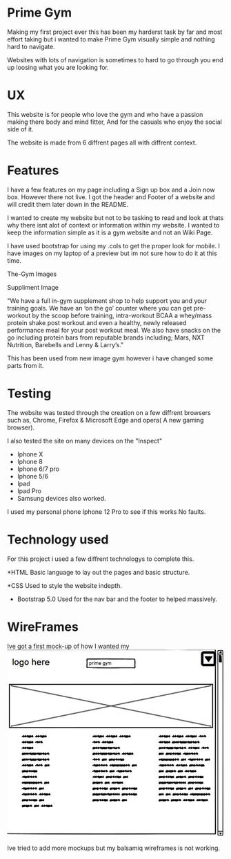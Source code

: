 # Prime Gym

Making my first project ever this has been my harderst task by far and most effort taking but i wanted to make Prime Gym visually simple and nothing hard to navigate.

Websites with lots of navigation is sometimes to hard to go through you end up loosing what you are looking for.

# UX 

This website is for people who love the gym and who have a passion making there body and mind fitter, And for the casuals who enjoy the social
side of it.

The website is made from 6 diffrent pages all with diffrent context.

# Features 

I have a few features on my page including a Sign up box and a Join now box. However there not live. I got the header and Footer of a website and will credit them later down in the README.

I wanted to create my website but not to be tasking to read and look at thats why there isnt alot of context or information within my website. I wanted to keep the information simple as it is a gym website and not an Wiki Page.





 I have used bootstrap for using my .cols to get the proper look for mobile. I have images on my laptop of a preview but im not sure how to do it at this time. 

The-Gym Images


Suppliment Image 

"We have a full in-gym supplement shop to help support you and your training goals. 
We have an ‘on the go’ counter where you can get pre-workout by the scoop before training, 
intra-workout BCAA a whey/mass protein shake post workout and even a healthy, newly released
 performance meal for your post workout meal. We also have snacks on the go including protein
  bars from reputable brands including; Mars, NXT Nutrition, Barebells and Lenny & Larry’s."

  This has been used from new image gym however i have changed some parts from it.

# Testing 

The website was tested through the creation on a few diffrent browsers such as, Chrome, Firefox & Microsoft Edge and opera( A new gaming browser).

I also tested the site on many devices on the "Inspect" 

* Iphone X
* Iphone 8
* Iphone 6/7 pro
* Iphone 5/6
* Ipad
* Ipad Pro
* Samsung devices also worked. 

I used my personal phone Iphone 12 Pro to see if this works No faults.

# Technology used 

For this project i used a few diffrent technologys to complete this.

 *HTML
Basic language to lay out the pages and basic structure.

 *CSS
Used to style the website indepth.

* Bootstrap 5.0
Used for the nav bar and the footer to helped massively.

# WireFrames

Ive got a first mock-up of how I wanted my ![Multi Device Website Mockup](documents/mockup/mock-up1.jpg)

Ive tried to add more mockups but my balsamiq wireframes is not working.

  